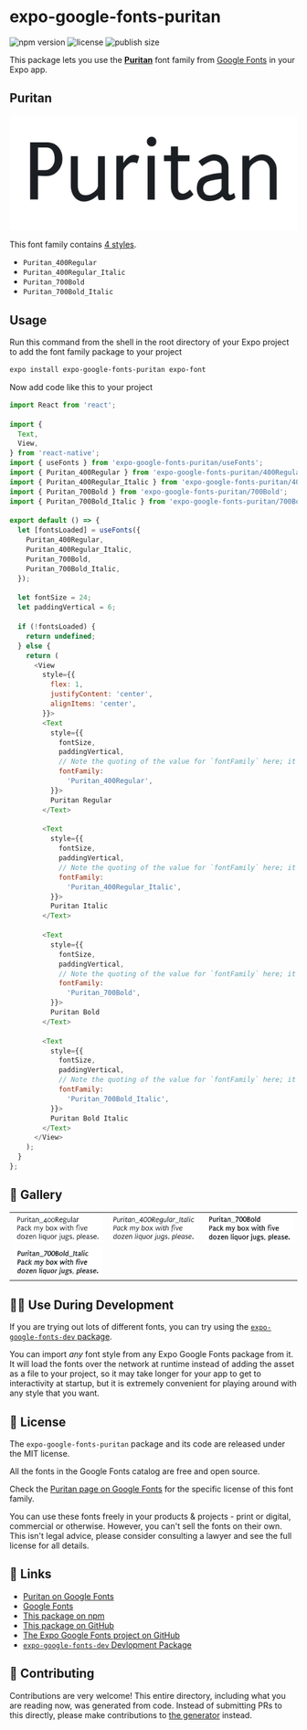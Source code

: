 # expo-google-fonts-puritan

![npm version](https://flat.badgen.net/npm/v/expo-google-fonts-puritan)
![license](https://flat.badgen.net/github/license/expo/google-fonts)
![publish size](https://flat.badgen.net/packagephobia/install/expo-google-fonts-puritan)

This package lets you use the [**Puritan**](https://fonts.google.com/specimen/Puritan) font family from [Google Fonts](https://fonts.google.com/) in your Expo app.

## Puritan

![Puritan](./font-family.png)

This font family contains [4 styles](#-gallery).

- `Puritan_400Regular`
- `Puritan_400Regular_Italic`
- `Puritan_700Bold`
- `Puritan_700Bold_Italic`

## Usage

Run this command from the shell in the root directory of your Expo project to add the font family package to your project
```sh
expo install expo-google-fonts-puritan expo-font
```

Now add code like this to your project
```js
import React from 'react';

import {
  Text,
  View,
} from 'react-native';
import { useFonts } from 'expo-google-fonts-puritan/useFonts';
import { Puritan_400Regular } from 'expo-google-fonts-puritan/400Regular';
import { Puritan_400Regular_Italic } from 'expo-google-fonts-puritan/400Regular_Italic';
import { Puritan_700Bold } from 'expo-google-fonts-puritan/700Bold';
import { Puritan_700Bold_Italic } from 'expo-google-fonts-puritan/700Bold_Italic';

export default () => {
  let [fontsLoaded] = useFonts({
    Puritan_400Regular,
    Puritan_400Regular_Italic,
    Puritan_700Bold,
    Puritan_700Bold_Italic,
  });

  let fontSize = 24;
  let paddingVertical = 6;

  if (!fontsLoaded) {
    return undefined;
  } else {
    return (
      <View
        style={{
          flex: 1,
          justifyContent: 'center',
          alignItems: 'center',
        }}>
        <Text
          style={{
            fontSize,
            paddingVertical,
            // Note the quoting of the value for `fontFamily` here; it expects a string!
            fontFamily:
              'Puritan_400Regular',
          }}>
          Puritan Regular
        </Text>

        <Text
          style={{
            fontSize,
            paddingVertical,
            // Note the quoting of the value for `fontFamily` here; it expects a string!
            fontFamily:
              'Puritan_400Regular_Italic',
          }}>
          Puritan Italic
        </Text>

        <Text
          style={{
            fontSize,
            paddingVertical,
            // Note the quoting of the value for `fontFamily` here; it expects a string!
            fontFamily:
              'Puritan_700Bold',
          }}>
          Puritan Bold
        </Text>

        <Text
          style={{
            fontSize,
            paddingVertical,
            // Note the quoting of the value for `fontFamily` here; it expects a string!
            fontFamily:
              'Puritan_700Bold_Italic',
          }}>
          Puritan Bold Italic
        </Text>
      </View>
    );
  }
};

```

## 🔡 Gallery


||||
|-|-|-|
|![Puritan_400Regular](.//400Regular/Puritan_400Regular.ttf.png)|![Puritan_400Regular_Italic](.//400Regular_Italic/Puritan_400Regular_Italic.ttf.png)|![Puritan_700Bold](.//700Bold/Puritan_700Bold.ttf.png)||
|![Puritan_700Bold_Italic](.//700Bold_Italic/Puritan_700Bold_Italic.ttf.png)||||


## 👩‍💻 Use During Development

If you are trying out lots of different fonts, you can try using the [`expo-google-fonts-dev` package](https://github.com/freeboub/google-fonts/tree/master/font-packages/dev#readme).

You can import *any* font style from any Expo Google Fonts package from it. It will load the fonts
over the network at runtime instead of adding the asset as a file to your project, so it may take longer
for your app to get to interactivity at startup, but it is extremely convenient
for playing around with any style that you want.

## 📖 License

The `expo-google-fonts-puritan` package and its code are released under the MIT license.

All the fonts in the Google Fonts catalog are free and open source.

Check the [Puritan page on Google Fonts](https://fonts.google.com/specimen/Puritan) for the specific license of this font family.

You can use these fonts freely in your products & projects - print or digital, commercial or otherwise. However, you can't sell the fonts on their own. This isn't legal advice, please consider consulting a lawyer and see the full license for all details.

## 🔗 Links

- [Puritan on Google Fonts](https://fonts.google.com/specimen/Puritan)
- [Google Fonts](https://fonts.google.com/)
- [This package on npm](https://www.npmjs.com/package/expo-google-fonts-puritan)
- [This package on GitHub](https://github.com/freeboub/google-fonts/tree/master/font-packages/puritan)
- [The Expo Google Fonts project on GitHub](https://github.com/freeboub/google-fonts)
- [`expo-google-fonts-dev` Devlopment Package](https://github.com/freeboub/google-fonts/tree/master/font-packages/dev)

## 🤝 Contributing

Contributions are very welcome! This entire directory, including what you are reading now, was generated from code. Instead of submitting PRs to this directly, please make contributions to [the generator](https://github.com/freeboub/google-fonts/tree/master/packages/generator) instead.
